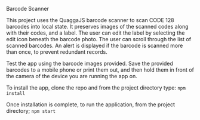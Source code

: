 Barcode Scanner

This project uses the QuaggaJS barcode scanner to scan CODE 128 barcodes into local state. It preserves images of the scanned codes along with their codes, and a label. The user can edit the label by selecting the edit icon beneath the barcode photo. The user can scroll through the list of scanned barcodes. An alert is displayed if the barcode is scanned more than once, to prevent redundant records.

Test the app using the barcode images provided. Save the provided barcodes to a mobile phone or print them out, and then hold them in front of the camera of the device you are running the app on.

To install the app, clone the repo and from the project directory type:
`npm install`

Once installation is complete, to run the application, from the project directory;
`npm start`

